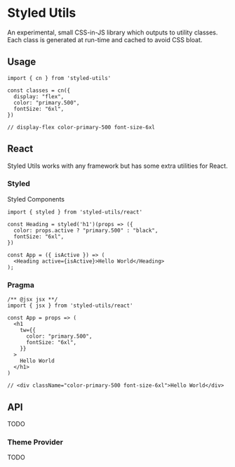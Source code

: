 # Styled Utils

An experimental, small CSS-in-JS library which outputs to utility classes. Each class is generated at run-time and cached to avoid CSS bloat.

## Usage

```
import { cn } from 'styled-utils'

const classes = cn({
  display: "flex",
  color: "primary.500",
  fontSize: "6xl",
})

// display-flex color-primary-500 font-size-6xl
```

## React

Styled Utils works with any framework but has some extra utilities for React.

### Styled

Styled Components

```
import { styled } from 'styled-utils/react'

const Heading = styled('h1')(props => ({
  color: props.active ? "primary.500" : "black",
  fontSize: "6xl",
})

const App = ({ isActive }) => (
  <Heading active={isActive}>Hello World</Heading>
);
```

### Pragma

```
/** @jsx jsx **/
import { jsx } from 'styled-utils/react'

const App = props => (
  <h1 
    tw={{
      color: "primary.500",
      fontSize: "6xl",
    }}
  >
    Hello World
  </h1>
)

// <div className="color-primary-500 font-size-6xl">Hello World</div>
```

## API

TODO

### Theme Provider

TODO

